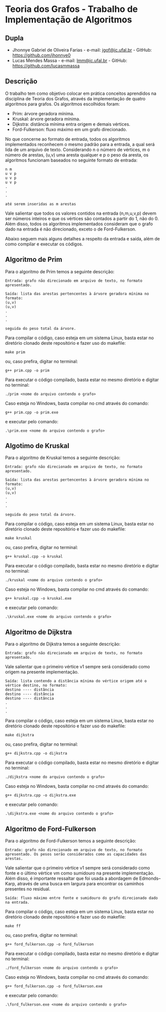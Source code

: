 # Teoria dos Grafos - Trabalho de Implementação de Algoritmos

## Dupla
- Jhonnye Gabriel de Oliveira Farias - e-mail: jgof@ic.ufal.br - GitHub: https://github.com/jhonnye0
- Lucas Mendes Massa - e-mail: lmm@ic.ufal.br - GitHub: https://github.com/lucasmmassa

## Descrição

O trabalho tem como objetivo colocar em prática conceitos aprendidos na disciplina de Teoria dos Grafos, através da implementação de quatro algoritmos para grafos. Os algoritmos escolhidos foram:

- Prim: árvore geradora mínima.
- Kruskal: árvore geradora mínima.
- Dijkstra: distância mínima entra origem e demais vértices.
- Ford-Fulkerson: fluxo máximo em um grafo direcionado.

No que concerne ao formato de entrada, todos os algoritmos implementados reconhecem o mesmo padrão para a entrada, a qual será lida de um arquivo de texto. Considerando n o número de vértices, m o número de arestas, (u,v) uma aresta qualquer e p o peso da aresta, os algoritmos funcionam baseados no seguinte formato de entrada:

````
n m
u v p
u v p
u v p
.
.
.

até serem inseridas as m arestas
````
Vale salientar que todos os valores contidos na entrada (n,m,u,v,p) devem ser números inteiros e que os vértices são contados a partir do 1, não do 0. Além disso, todos os algoritmos implementados consideram que o grafo dado na entrada é não direcionado, exceto o de Ford-Fulkerson.

Abaixo seguem mais alguns detalhes a respeito da entrada e saída, além de como compilar e executar os códigos.

## Algoritmo de Prim

Para o algoritmo de Prim temos a seguinte descrição:

````
Entrada: grafo não direcionado em arquivo de texto, no formato apresentado.
````
````
Saída: lista das arestas pertencentes à árvore geradora mínima no formato:
(u,v)
(u,v)
.
.
.

seguida do peso total da árvore.
````

Para compilar o código, caso esteja em um sistema Linux, basta estar no diretório clonado deste repositório e fazer uso do makefile:
````
make prim
````
ou, caso prefira, digitar no terminal:
````
g++ prim.cpp -o prim
````
Para executar o código compilado, basta estar no mesmo diretório e digitar no terminal:
````
./prim <nome do arquivo contendo o grafo>
````

Caso esteja no Windows, basta compilar no cmd através do comando:
````
g++ prim.cpp -o prim.exe
````
e executar pelo comando:
````
.\prim.exe <nome do arquivo contendo o grafo>
````

## Algotimo de Kruskal

Para o algoritmo de Kruskal temos a seguinte descrição:

````
Entrada: grafo não direcionado em arquivo de texto, no formato apresentado.
````
````
Saída: lista das arestas pertencentes à árvore geradora mínima no formato:
(u,v)
(u,v)
.
.
.

seguida do peso total da árvore.
````
Para compilar o código, caso esteja em um sistema Linux, basta estar no diretório clonado deste repositório e fazer uso do makefile:
````
make kruskal
````
ou, caso prefira, digitar no terminal:
````
g++ kruskal.cpp -o kruskal
````
Para executar o código compilado, basta estar no mesmo diretório e digitar no terminal:
````
./kruskal <nome do arquivo contendo o grafo>
````

Caso esteja no Windows, basta compilar no cmd através do comando:
````
g++ kruskal.cpp -o kruskal.exe
````
e executar pelo comando:
````
.\kruskal.exe <nome do arquivo contendo o grafo>
````
## Algoritmo de Dijkstra

Para o algoritmo de Dijkstra temos a seguinte descrição:
````
Entrada: grafo não direcionado em arquivo de texto, no formato apresentado.
````
Vale salientar que o primeiro vértice v1 sempre será considerado como origem na presente implementação.
````
Saída: lista contendo a distância mínima do vértice origem até o vértice destino, no formato:
destino ---- distância
destino ---- distância
destino ---- distância
.
.
.
```` 
Para compilar o código, caso esteja em um sistema Linux, basta estar no diretório clonado deste repositório e fazer uso do makefile:
````
make dijkstra
````
ou, caso prefira, digitar no terminal:
````
g++ dijkstra.cpp -o dijkstra
````
Para executar o código compilado, basta estar no mesmo diretório e digitar no terminal:
````
./dijkstra <nome do arquivo contendo o grafo>
````

Caso esteja no Windows, basta compilar no cmd através do comando:
````
g++ dijkstra.cpp -o dijkstra.exe
````
e executar pelo comando:
````
.\dijkstra.exe <nome do arquivo contendo o grafo>
````
## Algoritmo de Ford-Fulkerson

Para o algoritmo de Ford-Fulkerson temos a seguinte descrição:

````
Entrada: grafo não direcionado em arquivo de texto, no formato apresentado. Os pesos serão considerados como as capacidades das arestas.
````
Vale salientar que o primeiro vértice v1 sempre será considerado como fonte e o último vértice vm como sumidouro na presente implementação. Além disso, é importante ressaltar que foi usada a abordagem de Edmonds–Karp, através de uma busca em largura para encontrar os caminhos presentes no residual.
````
Saída: fluxo máximo entre fonte e sumidouro do grafo direcionado dado na entrada.
```` 
Para compilar o código, caso esteja em um sistema Linux, basta estar no diretório clonado deste repositório e fazer uso do makefile:
````
make ff
````
ou, caso prefira, digitar no terminal:
````
g++ ford_fulkerson.cpp -o ford_fulkerson
````
Para executar o código compilado, basta estar no mesmo diretório e digitar no terminal:
````
./ford_fulkerson <nome do arquivo contendo o grafo>
````

Caso esteja no Windows, basta compilar no cmd através do comando:
````
g++ ford_fulkerson.cpp -o ford_fulkerson.exe
````
e executar pelo comando:
````
.\ford_fulkerson.exe <nome do arquivo contendo o grafo>
````